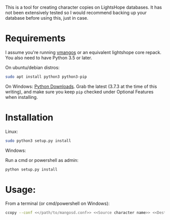 This is a tool for creating character copies on LightsHope databases. It has
not been extensively tested so I would recommend backing up your database
before using this, just in case.

# Requirements

I assume you're running [vmangos](https://github.com/vmangos/core) or an
equivalent lightshope core repack. You also need to have Python 3.5 or later.

On ubuntu/debian distros:
```bash
sudo apt install python3 python3-pip
```

On Windows:
[Python Downloads](https://www.python.org/downloads/). Grab the latest
(3.7.3 at the time of this writing), and make sure you keep `pip` checked
under Optional Features when installing.

# Installation

Linux:

```bash
sudo python3 setup.py install
```

Windows:

Run a cmd or powershell as admin:
```bash
python setup.py install
```

# Usage:

From a terminal (or cmd/powershell on Windows):

```bash
ccopy --conf <</path/to/mangosd.conf>> <<Source character name>> <<Destination character name>>
```
